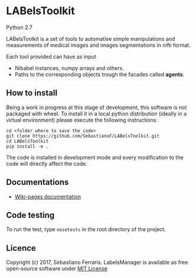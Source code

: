 # LABelsToolkit
Python 2.7

LABelsToolkit is a set of tools to automatise simple manipulations and measurements of medical images and images 
segmentations in nifti format.

Each tool provided can have as input 
* Nibabel instances, numpy arrays and others.
* Paths to the corresponding objects trough the facades called **agents**.


## How to install 

Being a work in progress at this stage of development, this software is not packaged with wheel. 
To install it in a local python distribution (ideally in a virtual environment) please execute the following instructions:
```
cd <folder where to save the code>
git clone https://github.com/SebastianoF/LABelsToolkit.git
cd LABelsToolkit
pip install -e .
```
The code is installed in development mode and every modification to the code will directly affect the code.

## Documentations

+ [Wiki-pages documentation](https://github.com/SebastianoF/LabelsManager/wiki)


## Code testing

To run the test, type `nosetests` in the root directory of the project.

## Licence

Copyright (c) 2017, Sebastiano Ferraris. LabelsManager is available as free open-source software under 
[MIT License](https://github.com/SebastianoF/LabelsManager/blob/master/LICENCE.txt)

